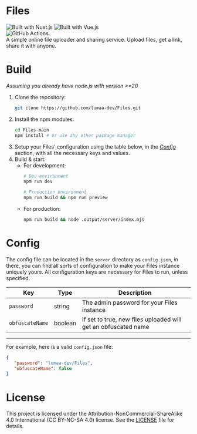# Files
![Built with Nuxt.js](https://github.com/intergrav/devins-badges/blob/v3/assets/compact/built-with/nuxtjs_vector.svg?raw=true)
![Built with Vue.js](https://github.com/intergrav/devins-badges/blob/v3/assets/compact/built-with/vuejs_vector.svg?raw=true)\
![GitHub Actions](https://github.com/lumaa-dev/Files/actions/workflows/nuxtjs-build.yml/badge.svg)\
A simple online file uploader and sharing service. Upload files, get a link, share it with anyone.

# Build
*Assuming you already have node.js with version >=20*

1. Clone the repository:
   ```bash
   git clone https://github.com/lumaa-dev/Files.git
   ```
2. Install the npm modules:
   ```bash
   cd Files-main
   npm install # or use any other package manager
   ```
3. Setup your Files' configuration using the table below, in the [*Config*](#config) section, with all the necessary keys and values.
4. Build & start:
   - For development:
     ```bash
     # Dev environment
     npm run dev

     # Production environment
     npm run build && npm run preview
     ```
   - For production:
     ```bash
     npm run build && node .output/server/index.mjs
     ```

# Config
The config file can be located in the `server` directory as `config.json`, in there, you can find all sorts of configuration to make your Files instance uniquely yours. All configuration keys are necessary for Files to run, unless specified.

| **Key** | **Type** | **Description** |
|---------|----------|-----------------|
| `password` | string  | The admin password for your Files instance
| `obfuscateName` | boolean  | If set to true, new files uploaded will get an obfuscated name

* * *

For example, here is a valid `config.json` file:
```json
{
   "password": "lumaa-dev/Files",
   "obfuscateName": false
}
```

# License
This project is licensed under the Attribution-NonCommercial-ShareAlike 4.0 International (CC BY-NC-SA 4.0) license. See the [LICENSE](./LICENSE) file for details.
